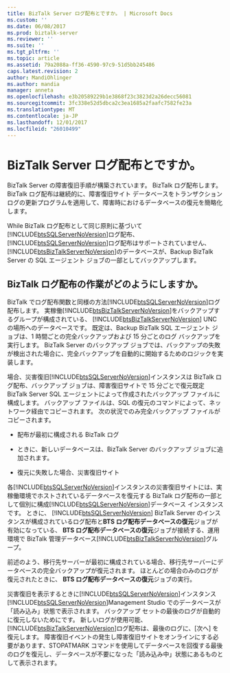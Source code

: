 ```yaml
---
title: BizTalk Server ログ配布とですか。 | Microsoft Docs
ms.custom: ''
ms.date: 06/08/2017
ms.prod: biztalk-server
ms.reviewer: ''
ms.suite: ''
ms.tgt_pltfrm: ''
ms.topic: article
ms.assetid: 79a2088a-ff36-4590-97c9-51d5bb245486
caps.latest.revision: 2
author: MandiOhlinger
ms.author: mandia
manager: anneta
ms.openlocfilehash: e3b20589229b1e3868f23c3823d2a26decc56081
ms.sourcegitcommit: 3fc338e52d5dbca2c3ea1685a2faafc7582fe23a
ms.translationtype: MT
ms.contentlocale: ja-JP
ms.lasthandoff: 12/01/2017
ms.locfileid: "26010499"
---
```

# <a name="what-is-biztalk-server-log-shipping"></a>BizTalk Server ログ配布とですか。
BizTalk Server の障害復旧手順が構築されています。 BizTalk ログ配布します。 BizTalk ログ配布は継続的に、障害復旧サイト データベースをトランザクション ログの更新プログラムを適用して、障害時におけるデータベースの復元を簡略化します。  
  
 While BizTalk ログ配布として同じ原則に基づいて[!INCLUDE[btsSQLServerNoVersion](../includes/btssqlservernoversion-md.md)]ログ配布、[!INCLUDE[btsSQLServerNoVersion](../includes/btssqlservernoversion-md.md)]ログ配布はサポートされていません、[!INCLUDE[btsBizTalkServerNoVersion](../includes/btsbiztalkservernoversion-md.md)]のデータベースが、Backup BizTalk Server の SQL エージェント ジョブの一部としてバックアップします。  
  
## <a name="how-does-biztalk-log-shipping-work"></a>BizTalk ログ配布の作業がどのようにしますか。  
 BizTalk でログ配布関数と同様の方法[!INCLUDE[btsSQLServerNoVersion](../includes/btssqlservernoversion-md.md)]ログ配布します。 実稼働[!INCLUDE[btsBizTalkServerNoVersion](../includes/btsbiztalkservernoversion-md.md)]をバックアップするグループが構成されている、 [!INCLUDE[btsBizTalkServerNoVersion](../includes/btsbiztalkservernoversion-md.md)] UNC の場所へのデータベースです。 既定は、Backup BizTalk SQL エージェント ジョブは、1 時間ごとの完全バックアップおよび 15 分ごとのログ バックアップを実行します。 BizTalk Server のバックアップ ジョブでは、バックアップの失敗が検出された場合に、完全バックアップを自動的に開始するためのロジックを実装します。  
  
 場合、災害復旧[!INCLUDE[btsSQLServerNoVersion](../includes/btssqlservernoversion-md.md)]インスタンスは BizTalk ログ配布、バックアップ ジョブは、障害復旧サイトで 15 分ごとで復元既定 BizTalk Server SQL エージェントによって作成されたバックアップ ファイルに構成します。 バックアップ ファイルは、SQL の復元のコマンドによって、ネットワーク経由でコピーされます。 次の状況でのみ完全バックアップ ファイルがコピーされます。  
  
-   配布が最初に構成される BizTalk ログ  
  
-   ときに、新しいデータベースは、BizTalk Server のバックアップ ジョブに追加されます。  
  
-   復元に失敗した場合、災害復旧サイト  
  
 各[!INCLUDE[btsSQLServerNoVersion](../includes/btssqlservernoversion-md.md)]インスタンスの災害復旧サイトには、実稼働環境でホストされているデータベースを復元する BizTalk ログ配布の一部として個別に構成[!INCLUDE[btsSQLServerNoVersion](../includes/btssqlservernoversion-md.md)]データベース インスタンスです。 ときに、 [!INCLUDE[btsSQLServerNoVersion](../includes/btssqlservernoversion-md.md)] BizTalk Server のインスタンスが構成されているログ配布と**BTS ログ配布データベースの復元**ジョブが有効になっている、 **BTS ログ配布データベースの復元**ジョブが接続する、運用環境で BizTalk 管理データベース[!INCLUDE[btsBizTalkServerNoVersion](../includes/btsbiztalkservernoversion-md.md)]グループ。  
  
 前述のよう、移行先サーバーが最初に構成されている場合、移行先サーバーにデータベースの完全バックアップが復元されます。 ほとんどの場合のみのログが復元されたときに、 **BTS ログ配布データベースの復元**ジョブの実行。  
  
 災害復旧を表示するときに[!INCLUDE[btsSQLServerNoVersion](../includes/btssqlservernoversion-md.md)]インスタンス[!INCLUDE[btsSQLServerNoVersion](../includes/btssqlservernoversion-md.md)]Management Studio でのデータベースが「読み込み」状態で表示されます。 バックアップ セットの最後のログが自動的に復元しないためにです。 新しいログが使用可能、[!INCLUDE[btsBizTalkServerNoVersion](../includes/btsbiztalkservernoversion-md.md)]ログ配布は、最後のログに、[次へ] を復元します。 障害復旧イベントの発生し障害復旧サイトをオンラインにする必要があります、STOPATMARK コマンドを使用してデータベースを回復する最後のログを復元し、データベースが不要になった「読み込み中」状態にあるものとして表示されます。
